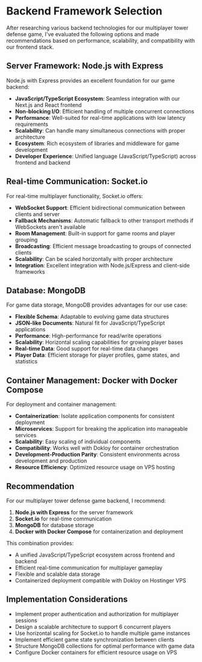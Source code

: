 # Backend Framework Selection

After researching various backend technologies for our multiplayer tower defense game, I've evaluated the following options and made recommendations based on performance, scalability, and compatibility with our frontend stack.

## Server Framework: Node.js with Express

Node.js with Express provides an excellent foundation for our game backend:

- **JavaScript/TypeScript Ecosystem**: Seamless integration with our Next.js and React frontend
- **Non-blocking I/O**: Efficient handling of multiple concurrent connections
- **Performance**: Well-suited for real-time applications with low latency requirements
- **Scalability**: Can handle many simultaneous connections with proper architecture
- **Ecosystem**: Rich ecosystem of libraries and middleware for game development
- **Developer Experience**: Unified language (JavaScript/TypeScript) across frontend and backend

## Real-time Communication: Socket.io

For real-time multiplayer functionality, Socket.io offers:

- **WebSocket Support**: Efficient bidirectional communication between clients and server
- **Fallback Mechanisms**: Automatic fallback to other transport methods if WebSockets aren't available
- **Room Management**: Built-in support for game rooms and player grouping
- **Broadcasting**: Efficient message broadcasting to groups of connected clients
- **Scalability**: Can be scaled horizontally with proper architecture
- **Integration**: Excellent integration with Node.js/Express and client-side frameworks

## Database: MongoDB

For game data storage, MongoDB provides advantages for our use case:

- **Flexible Schema**: Adaptable to evolving game data structures
- **JSON-like Documents**: Natural fit for JavaScript/TypeScript applications
- **Performance**: High-performance for read/write operations
- **Scalability**: Horizontal scaling capabilities for growing player bases
- **Real-time Data**: Good support for real-time data changes
- **Player Data**: Efficient storage for player profiles, game states, and statistics

## Container Management: Docker with Docker Compose

For deployment and container management:

- **Containerization**: Isolate application components for consistent deployment
- **Microservices**: Support for breaking the application into manageable services
- **Scalability**: Easy scaling of individual components
- **Compatibility**: Works well with Dokloy for container orchestration
- **Development-Production Parity**: Consistent environments across development and production
- **Resource Efficiency**: Optimized resource usage on VPS hosting

## Recommendation

For our multiplayer tower defense game backend, I recommend:

1. **Node.js with Express** for the server framework
2. **Socket.io** for real-time communication
3. **MongoDB** for database storage
4. **Docker with Docker Compose** for containerization and deployment

This combination provides:
- A unified JavaScript/TypeScript ecosystem across frontend and backend
- Efficient real-time communication for multiplayer gameplay
- Flexible and scalable data storage
- Containerized deployment compatible with Dokloy on Hostinger VPS

## Implementation Considerations

- Implement proper authentication and authorization for multiplayer sessions
- Design a scalable architecture to support 6 concurrent players
- Use horizontal scaling for Socket.io to handle multiple game instances
- Implement efficient game state synchronization between clients
- Structure MongoDB collections for optimal performance with game data
- Configure Docker containers for efficient resource usage on VPS
